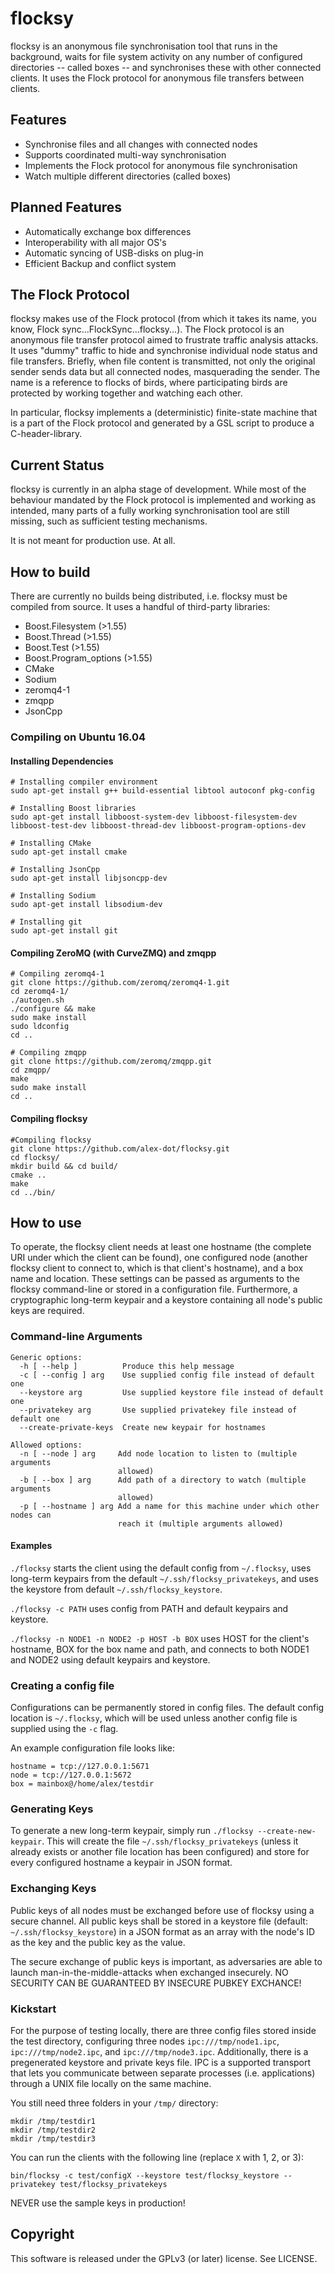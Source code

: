# flocksy

flocksy is an anonymous file synchronisation tool that runs in the background, 
waits for file system activity on any number of configured directories 
-- called boxes -- and synchronises these with other connected clients. 
It uses the Flock protocol for anonymous file transfers between clients. 

## Features

- Synchronise files and all changes with connected nodes
- Supports coordinated multi-way synchronisation
- Implements the Flock protocol for anonymous file synchronisation
- Watch multiple different directories (called boxes)

## Planned Features

- Automatically exchange box differences
- Interoperability with all major OS's
- Automatic syncing of USB-disks on plug-in
- Efficient Backup and conflict system

## The Flock Protocol

flocksy makes use of the Flock protocol (from which it takes its name, you know, 
Flock sync...FlockSync...flocksy...). The Flock protocol is an anonymous file 
transfer protocol aimed to frustrate traffic analysis attacks. It uses "dummy" 
traffic to hide and synchronise individual node status and file transfers. 
Briefly, when file content is transmitted, not only the original sender sends 
data but all connected nodes, masquerading the sender. The name is a reference to 
flocks of birds, where participating birds are protected by working together and 
watching each other. 

In particular, flocksy implements a (deterministic) finite-state machine that is 
a part of the Flock protocol and generated by a GSL script to produce a 
C-header-library. 

## Current Status

flocksy is currently in an alpha stage of development. While most of the behaviour 
mandated by the Flock protocol is implemented and working as intended, many parts 
of a fully working synchronisation tool are still missing, such as sufficient testing 
mechanisms. 

It is not meant for production use. At all. 

## How to build

There are currently no builds being distributed, i.e. flocksy must be compiled
from source. It uses a handful of third-party libraries:

- Boost.Filesystem (>1.55)
- Boost.Thread (>1.55)
- Boost.Test (>1.55)
- Boost.Program_options (>1.55)
- CMake
- Sodium
- zeromq4-1
- zmqpp
- JsonCpp

### Compiling on Ubuntu 16.04

#### Installing Dependencies

```
# Installing compiler environment
sudo apt-get install g++ build-essential libtool autoconf pkg-config

# Installing Boost libraries
sudo apt-get install libboost-system-dev libboost-filesystem-dev libboost-test-dev libboost-thread-dev libboost-program-options-dev

# Installing CMake
sudo apt-get install cmake

# Installing JsonCpp
sudo apt-get install libjsoncpp-dev

# Installing Sodium
sudo apt-get install libsodium-dev

# Installing git
sudo apt-get install git
```

#### Compiling ZeroMQ (with CurveZMQ) and zmqpp

```
# Compiling zeromq4-1
git clone https://github.com/zeromq/zeromq4-1.git
cd zeromq4-1/
./autogen.sh
./configure && make
sudo make install
sudo ldconfig
cd ..

# Compiling zmqpp
git clone https://github.com/zeromq/zmqpp.git
cd zmqpp/
make
sudo make install
cd ..
```

#### Compiling flocksy

```
#Compiling flocksy
git clone https://github.com/alex-dot/flocksy.git
cd flocksy/
mkdir build && cd build/
cmake ..
make
cd ../bin/
```

## How to use

To operate, the flocksy client needs at least one hostname (the complete URI 
under which the client can be found), one configured node (another flocksy 
client to connect to, which is that client's hostname), and a box name and location. 
These settings can be passed as arguments to the flocksy command-line or 
stored in a configuration file. Furthermore, a cryptographic long-term keypair 
and a keystore containing all node's public keys are required. 

### Command-line Arguments

```
Generic options:
  -h [ --help ]          Produce this help message
  -c [ --config ] arg    Use supplied config file instead of default one
  --keystore arg         Use supplied keystore file instead of default one
  --privatekey arg       Use supplied privatekey file instead of default one
  --create-private-keys  Create new keypair for hostnames

Allowed options:
  -n [ --node ] arg     Add node location to listen to (multiple arguments 
                        allowed)
  -b [ --box ] arg      Add path of a directory to watch (multiple arguments 
                        allowed)
  -p [ --hostname ] arg Add a name for this machine under which other nodes can
                        reach it (multiple arguments allowed)
```

#### Examples

`./flocksy` starts the client using the default config from `~/.flocksy`, uses 
long-term keypairs from the default `~/.ssh/flocksy_privatekeys`, and uses the 
keystore from default `~/.ssh/flocksy_keystore`. 

`./flocksy -c PATH` uses config from PATH and default keypairs and keystore. 

`./flocksy -n NODE1 -n NODE2 -p HOST -b BOX` uses HOST for the client's hostname, 
BOX for the box name and path, and connects to both NODE1 and NODE2 using default 
keypairs and keystore. 

### Creating a config file

Configurations can be permanently stored in config files. The default config 
location is `~/.flocksy`, which will be used unless another config file is 
supplied using the `-c` flag. 

An example configuration file looks like:

```
hostname = tcp://127.0.0.1:5671
node = tcp://127.0.0.1:5672
box = mainbox@/home/alex/testdir
```

### Generating Keys

To generate a new long-term keypair, simply run `./flocksy --create-new-keypair`. 
This will create the file `~/.ssh/flocksy_privatekeys` (unless it already exists
or another file location has been configured) and store for every configured 
hostname a keypair in JSON format. 

### Exchanging Keys

Public keys of all nodes must be exchanged before use of flocksy using a secure 
channel. All public keys shall be stored in a keystore file (default: 
`~/.ssh/flocksy_keystore`) in a JSON format as an array with the node's 
ID as the key and the public key as the value. 

The secure exchange of public keys is important, as adversaries are able to 
launch man-in-the-middle-attacks when exchanged insecurely. 
NO SECURITY CAN BE GUARANTEED BY INSECURE PUBKEY EXCHANCE! 

### Kickstart

For the purpose of testing locally, there are three config files stored inside 
the test directory, configuring three nodes `ipc:///tmp/node1.ipc`, 
`ipc:///tmp/node2.ipc`, and `ipc:///tmp/node3.ipc`. Additionally, there is a 
pregenerated keystore and private keys file. IPC is a supported transport that
lets you communicate between separate processes (i.e. applications) through a 
UNIX file locally on the same machine.  

You still need three folders in your `/tmp/` directory:

```
mkdir /tmp/testdir1
mkdir /tmp/testdir2
mkdir /tmp/testdir3
```

You can run the clients with the following line (replace `X` with 1, 2, or 3):

```
bin/flocksy -c test/configX --keystore test/flocksy_keystore --privatekey test/flocksy_privatekeys
```

NEVER use the sample keys in production!

## Copyright

This software is released under the GPLv3 (or later) license. See LICENSE. 
